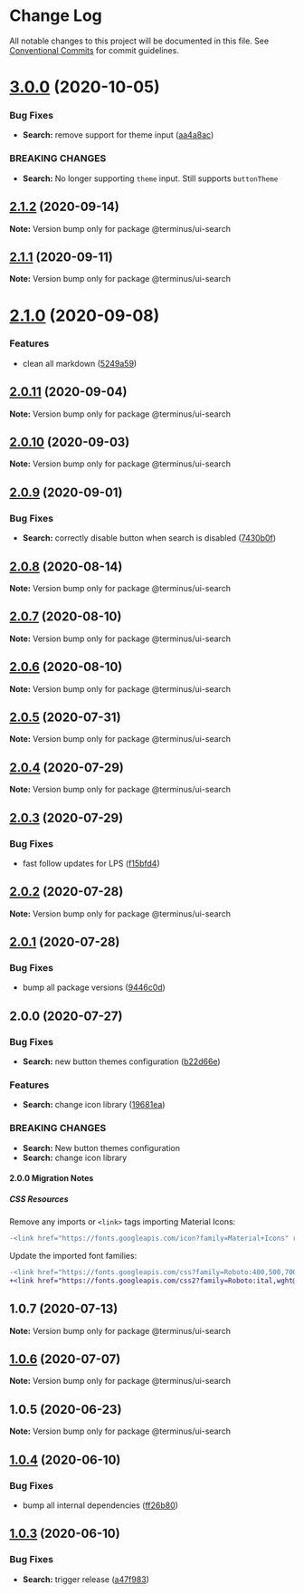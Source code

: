 # Change Log

All notable changes to this project will be documented in this file.
See [Conventional Commits](https://conventionalcommits.org) for commit guidelines.

# [3.0.0](https://github.com/GetTerminus/terminus-oss/compare/@terminus/ui-search@2.1.2...@terminus/ui-search@3.0.0) (2020-10-05)


### Bug Fixes

* **Search:** remove support for theme input ([aa4a8ac](https://github.com/GetTerminus/terminus-oss/commit/aa4a8ac86b286fb5ea83c079e35286b05a9c79f0))


### BREAKING CHANGES

* **Search:** No longer supporting `theme` input. Still supports `buttonTheme`





## [2.1.2](https://github.com/GetTerminus/terminus-oss/compare/@terminus/ui-search@2.1.1...@terminus/ui-search@2.1.2) (2020-09-14)

**Note:** Version bump only for package @terminus/ui-search





## [2.1.1](https://github.com/GetTerminus/terminus-oss/compare/@terminus/ui-search@2.1.0...@terminus/ui-search@2.1.1) (2020-09-11)

**Note:** Version bump only for package @terminus/ui-search





# [2.1.0](https://github.com/GetTerminus/terminus-oss/compare/@terminus/ui-search@2.0.11...@terminus/ui-search@2.1.0) (2020-09-08)


### Features

* clean all markdown ([5249a59](https://github.com/GetTerminus/terminus-oss/commit/5249a59486be63b6d9a0be7a801defb9b6adcedc))





## [2.0.11](https://github.com/GetTerminus/terminus-oss/compare/@terminus/ui-search@2.0.10...@terminus/ui-search@2.0.11) (2020-09-04)

**Note:** Version bump only for package @terminus/ui-search





## [2.0.10](https://github.com/GetTerminus/terminus-oss/compare/@terminus/ui-search@2.0.9...@terminus/ui-search@2.0.10) (2020-09-03)

**Note:** Version bump only for package @terminus/ui-search

## [2.0.9](https://github.com/GetTerminus/terminus-oss/compare/@terminus/ui-search@2.0.8...@terminus/ui-search@2.0.9) (2020-09-01)

### Bug Fixes

* **Search:** correctly disable button when search is disabled ([7430b0f](https://github.com/GetTerminus/terminus-oss/commit/7430b0fa67bf6fb28af57a2b2fee0ed57580a143))

## [2.0.8](https://github.com/GetTerminus/terminus-oss/compare/@terminus/ui-search@2.0.7...@terminus/ui-search@2.0.8) (2020-08-14)

**Note:** Version bump only for package @terminus/ui-search

## [2.0.7](https://github.com/GetTerminus/terminus-oss/compare/@terminus/ui-search@2.0.6...@terminus/ui-search@2.0.7) (2020-08-10)

**Note:** Version bump only for package @terminus/ui-search

## [2.0.6](https://github.com/GetTerminus/terminus-oss/compare/@terminus/ui-search@2.0.5...@terminus/ui-search@2.0.6) (2020-08-10)

**Note:** Version bump only for package @terminus/ui-search

## [2.0.5](https://github.com/GetTerminus/terminus-oss/compare/@terminus/ui-search@2.0.4...@terminus/ui-search@2.0.5) (2020-07-31)

**Note:** Version bump only for package @terminus/ui-search

## [2.0.4](https://github.com/GetTerminus/terminus-oss/compare/@terminus/ui-search@2.0.3...@terminus/ui-search@2.0.4) (2020-07-29)

**Note:** Version bump only for package @terminus/ui-search

## [2.0.3](https://github.com/GetTerminus/terminus-oss/compare/@terminus/ui-search@2.0.2...@terminus/ui-search@2.0.3) (2020-07-29)

### Bug Fixes

* fast follow updates for LPS ([f15bfd4](https://github.com/GetTerminus/terminus-oss/commit/f15bfd4fa088da2fea76e9964c664bad8844e740))

## [2.0.2](https://github.com/GetTerminus/terminus-oss/compare/@terminus/ui-search@2.0.1...@terminus/ui-search@2.0.2) (2020-07-28)

**Note:** Version bump only for package @terminus/ui-search

## [2.0.1](https://github.com/GetTerminus/terminus-oss/compare/@terminus/ui-search@2.0.0...@terminus/ui-search@2.0.1) (2020-07-28)

### Bug Fixes

* bump all package versions ([9446c0d](https://github.com/GetTerminus/terminus-oss/commit/9446c0d5cde3bd693cfba7cabbfd2db443a47b00))

## 2.0.0 (2020-07-27)

### Bug Fixes

* **Search:** new button themes configuration ([b22d66e](https://github.com/GetTerminus/terminus-oss/commit/b22d66ee60c353f073cf64fb18303621875a3bed))

### Features

* **Search:** change icon library ([19681ea](https://github.com/GetTerminus/terminus-oss/commit/19681ea750ee0f4735630e63767c1d1010a3fa44))

### BREAKING CHANGES

* **Search:** New button themes configuration
* **Search:** change icon library

#### 2.0.0 Migration Notes

##### CSS Resources

Remove any imports or `<link>` tags importing Material Icons:

```diff
-<link href="https://fonts.googleapis.com/icon?family=Material+Icons" rel="stylesheet">
```

Update the imported font families:

```diff
-<link href="https://fonts.googleapis.com/css?family=Roboto:400,500,700" rel="stylesheet">
+<link href="https://fonts.googleapis.com/css2?family=Roboto:ital,wght@0,400;0,500;0,700;1,400&display=swap" rel="stylesheet">
```

## 1.0.7 (2020-07-13)

**Note:** Version bump only for package @terminus/ui-search

## [1.0.6](https://github.com/GetTerminus/terminus-oss/compare/@terminus/ui-search@1.0.5...@terminus/ui-search@1.0.6) (2020-07-07)

**Note:** Version bump only for package @terminus/ui-search

## 1.0.5 (2020-06-23)

**Note:** Version bump only for package @terminus/ui-search

## [1.0.4](https://github.com/GetTerminus/terminus-oss/compare/@terminus/ui-search@1.0.3...@terminus/ui-search@1.0.4) (2020-06-10)

### Bug Fixes

* bump all internal dependencies ([ff26b80](https://github.com/GetTerminus/terminus-oss/commit/ff26b806bb599401f006996be5b567a378e68ef3))

## [1.0.3](https://github.com/GetTerminus/terminus-oss/compare/@terminus/ui-search@1.0.2...@terminus/ui-search@1.0.3) (2020-06-10)

### Bug Fixes

* **Search:** trigger release ([a47f983](https://github.com/GetTerminus/terminus-oss/commit/a47f9838bf1cae64eb9c7262c769bbb731f192c0))
